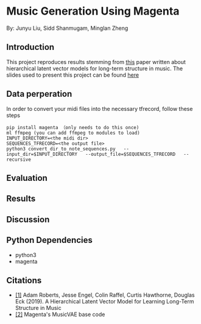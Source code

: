 # Music Generation Using Magenta
By: Junyu Liu, Sidd Shanmugam, Minglan Zheng

## Introduction
This project reproduces results stemming from [this](https://arxiv.org/pdf/1803.05428.pdf) paper written about hierarchical latent vector models for long-term structure in music. The slides used to present this project can be found [here](https://docs.google.com/presentation/d/1HwGiTZR6fXrnVB28yXMmkUXwNGe1hjuAIGSnJO_UkGI/edit?usp=sharing)

## Data perperation 
In order to convert your midi files into the necessary tfrecord, follow these steps

```
pip install magenta （only needs to do this once)
ml ffmpeg (you can add ffmpeg to modules to load)
INPUT_DIRECTORY=<the midi dir>
SEQUENCES_TFRECORD=<the output file>
python3 convert_dir_to_note_sequences.py   --input_dir=$INPUT_DIRECTORY   --output_file=$SEQUENCES_TFRECORD   --recursive
```

## Evaluation 


## Results


## Discussion




## Python Dependencies

- python3
- magenta


## Citations
- [[1]](https://arxiv.org/pdf/1803.05428.pdf) Adam Roberts, Jesse Engel, Colin Raffel, Curtis Hawthorne, Douglas Eck (2019). A Hierarchical Latent Vector Model for Learning Long-Term Structure in Music
- [[2]](https://github.com/magenta/magenta/tree/master/magenta/models/music_vae) Magenta's MusicVAE base code



